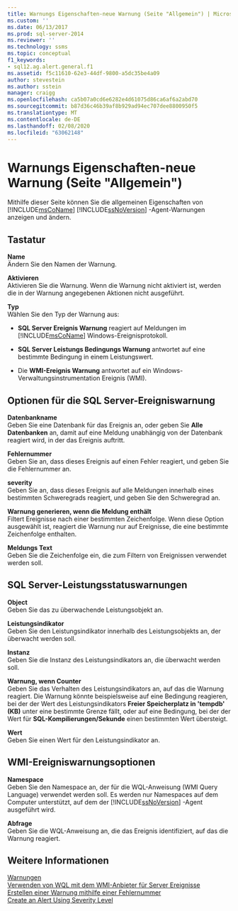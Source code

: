 ```yaml
---
title: Warnungs Eigenschaften-neue Warnung (Seite "Allgemein") | Microsoft-Dokumentation
ms.custom: ''
ms.date: 06/13/2017
ms.prod: sql-server-2014
ms.reviewer: ''
ms.technology: ssms
ms.topic: conceptual
f1_keywords:
- sql12.ag.alert.general.f1
ms.assetid: f5c11610-62e3-44df-9800-a5dc35be4a09
author: stevestein
ms.author: sstein
manager: craigg
ms.openlocfilehash: ca5b07a0cd6e6282e4d61075d86ca6af6a2abd70
ms.sourcegitcommit: b87d36c46b39af8b929ad94ec707dee8800950f5
ms.translationtype: MT
ms.contentlocale: de-DE
ms.lasthandoff: 02/08/2020
ms.locfileid: "63062148"
---
```

# <a name="alert-properties-new-alert-general-page"></a>Warnungs Eigenschaften-neue Warnung (Seite "Allgemein")
  Mithilfe dieser Seite können Sie die allgemeinen Eigenschaften von [!INCLUDE[msCoName](../../includes/msconame-md.md)] [!INCLUDE[ssNoVersion](../../includes/ssnoversion-md.md)] -Agent-Warnungen anzeigen und ändern.  
  
## <a name="options"></a>Tastatur  
 **Name**  
 Ändern Sie den Namen der Warnung.  
  
 **Aktivieren**  
 Aktivieren Sie die Warnung. Wenn die Warnung nicht aktiviert ist, werden die in der Warnung angegebenen Aktionen nicht ausgeführt.  
  
 **Typ**  
 Wählen Sie den Typ der Warnung aus:  
  
-   **SQL Server Ereignis Warnung** reagiert auf Meldungen im [!INCLUDE[msCoName](../../includes/msconame-md.md)] Windows-Ereignisprotokoll.  
  
-   **SQL Server Leistungs Bedingungs Warnung** antwortet auf eine bestimmte Bedingung in einem Leistungswert.  
  
-   Die **WMI-Ereignis Warnung** antwortet auf ein Windows-Verwaltungsinstrumentation Ereignis (WMI).  
  
## <a name="sql-server-event-alert-options"></a>Optionen für die SQL Server-Ereigniswarnung  
 **Datenbankname**  
 Geben Sie eine Datenbank für das Ereignis an, oder geben Sie **Alle Datenbanken** an, damit auf eine Meldung unabhängig von der Datenbank reagiert wird, in der das Ereignis auftritt.  
  
 **Fehlernummer**  
 Geben Sie an, dass dieses Ereignis auf einen Fehler reagiert, und geben Sie die Fehlernummer an.  
  
 **severity**  
 Geben Sie an, dass dieses Ereignis auf alle Meldungen innerhalb eines bestimmten Schweregrads reagiert, und geben Sie den Schweregrad an.  
  
 **Warnung generieren, wenn die Meldung enthält**  
 Filtert Ereignisse nach einer bestimmten Zeichenfolge. Wenn diese Option ausgewählt ist, reagiert die Warnung nur auf Ereignisse, die eine bestimmte Zeichenfolge enthalten.  
  
 **Meldungs Text**  
 Geben Sie die Zeichenfolge ein, die zum Filtern von Ereignissen verwendet werden soll.  
  
## <a name="sql-server-performance-condition-alerts"></a>SQL Server-Leistungsstatuswarnungen  
 **Object**  
 Geben Sie das zu überwachende Leistungsobjekt an.  
  
 **Leistungsindikator**  
 Geben Sie den Leistungsindikator innerhalb des Leistungsobjekts an, der überwacht werden soll.  
  
 **Instanz**  
 Geben Sie die Instanz des Leistungsindikators an, die überwacht werden soll.  
  
 **Warnung, wenn Counter**  
 Geben Sie das Verhalten des Leistungsindikators an, auf das die Warnung reagiert. Die Warnung könnte beispielsweise auf eine Bedingung reagieren, bei der der Wert des Leistungsindikators **Freier Speicherplatz in 'tempdb' (KB)** unter eine bestimmte Grenze fällt, oder auf eine Bedingung, bei der der Wert für **SQL-Kompilierungen/Sekunde** einen bestimmten Wert übersteigt.  
  
 **Wert**  
 Geben Sie einen Wert für den Leistungsindikator an.  
  
## <a name="wmi-event-alert-options"></a>WMI-Ereigniswarnungsoptionen  
 **Namespace**  
 Geben Sie den Namespace an, der für die WQL-Anweisung (WMI Query Language) verwendet werden soll. Es werden nur Namespaces auf dem Computer unterstützt, auf dem der [!INCLUDE[ssNoVersion](../../includes/ssnoversion-md.md)] -Agent ausgeführt wird.  
  
 **Abfrage**  
 Geben Sie die WQL-Anweisung an, die das Ereignis identifiziert, auf das die Warnung reagiert.  
  
## <a name="see-also"></a>Weitere Informationen  
 [Warnungen](alerts.md)   
 [Verwenden von WQL mit dem WMI-Anbieter für Server Ereignisse](../../relational-databases/wmi-provider-server-events/using-wql-with-the-wmi-provider-for-server-events.md)   
 [Erstellen einer Warnung mithilfe einer Fehlernummer](create-an-alert-using-an-error-number.md)   
 [Create an Alert Using Severity Level](create-an-alert-using-severity-level.md)  
  
  
